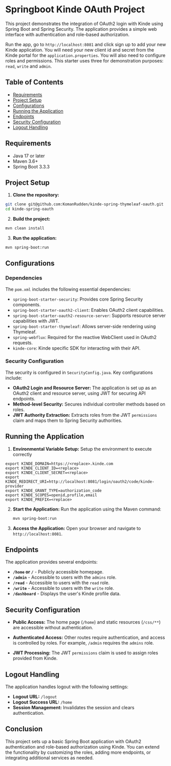 # Springboot Kinde OAuth Project

This project demonstrates the integration of OAuth2 login with Kinde using Spring Boot and Spring Security. The application provides a simple web interface with authentication and role-based authorization.

Run the app, go to `http://localhost:8081` and click sign up to add your new Kinde application. You will need your new client id and secret from the Kinde portal for the `application.properties`. You will also need to configure roles and permissions. This starter uses three for demonstration purposes: `read`, `write` and `admin`.

## Table of Contents

- [Requirements](#requirements)
- [Project Setup](#project-setup)
- [Configurations](#configurations)
- [Running the Application](#running-the-application)
- [Endpoints](#endpoints)
- [Security Configuration](#security-configuration)
- [Logout Handling](#logout-handling)

## Requirements

- Java 17 or later
- Maven 3.6+
- Spring Boot 3.3.3

## Project Setup

1. **Clone the repository:**

```bash
git clone git@github.com:KomanRudden/kinde-spring-thymeleaf-oauth.git
cd kinde-spring-oauth
```

2. **Build the project:**

```bash
mvn clean install
```

3. **Run the application:**

```bash
mvn spring-boot:run
```

## Configurations

### Dependencies

The `pom.xml` includes the following essential dependencies:

- `spring-boot-starter-security`: Provides core Spring Security components.
- `spring-boot-starter-oauth2-client`: Enables OAuth2 client capabilities.
- `spring-boot-starter-oauth2-resource-server`: Supports resource server capabilities with JWT.
- `spring-boot-starter-thymeleaf`: Allows server-side rendering using Thymeleaf.
- `spring-webflux`: Required for the reactive WebClient used in OAuth2 requests.
- `kinde-core`: Kinde specific SDK for interacting with their API.

### Security Configuration

The security is configured in `SecurityConfig.java`. Key configurations include:

- **OAuth2 Login and Resource Server:** The application is set up as an OAuth2 client and resource server, using JWT for securing API endpoints.
- **Method-level Security:** Secures individual controller methods based on roles.
- **JWT Authority Extraction:** Extracts roles from the JWT `permissions` claim and maps them to Spring Security authorities.

## Running the Application

1. **Environmental Variable Setup:**
Setup the environment to execute correctly
```shell
export KINDE_DOMAIN=https://<replace>.kinde.com
export KINDE_CLIENT_ID=<replace>
export KINDE_CLIENT_SECRET=<replace>
export KINDE_REDIRECT_URI=http://localhost:8081/login/oauth2/code/kinde-provider
export KINDE_GRANT_TYPE=authorization_code
export KINDE_SCOPES=openid,profile,email
export KINDE_PREFIX=<replace>
```

2. **Start the Application:**
   Run the application using the Maven command:

   ```bash
   mvn spring-boot:run
   ```

3. **Access the Application:**
   Open your browser and navigate to `http://localhost:8081`.

## Endpoints

The application provides several endpoints:

- **`/home` or `/`** - Publicly accessible homepage.
- **`/admin`** - Accessible to users with the `admins` role.
- **`/read`** - Accessible to users with the `read` role.
- **`/write`** - Accessible to users with the `write` role.
- **`/dashboard`** - Displays the user's Kinde profile data.

## Security Configuration

- **Public Access:**
  The home page (`/home`) and static resources (`/css/**`) are accessible without authentication.

- **Authenticated Access:**
  Other routes require authentication, and access is controlled by roles. For example, `/admin` requires the `admins` role.

- **JWT Processing:**
  The JWT `permissions` claim is used to assign roles provided from Kinde.

## Logout Handling

The application handles logout with the following settings:

- **Logout URL:** `/logout`
- **Logout Success URL:** `/home`
- **Session Management:** Invalidates the session and clears authentication.

## Conclusion

This project sets up a basic Spring Boot application with OAuth2 authentication and role-based authorization using Kinde. You can extend the functionality by customizing the roles, adding more endpoints, or integrating additional services as needed.